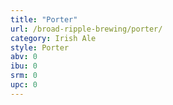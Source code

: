 ```yaml
---
title: "Porter"
url: /broad-ripple-brewing/porter/
category: Irish Ale
style: Porter
abv: 0
ibu: 0
srm: 0
upc: 0
---
```


